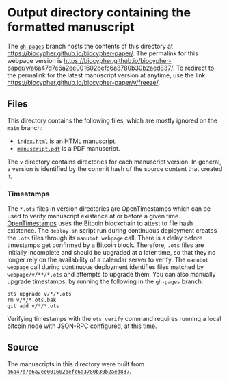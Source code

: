 # Output directory containing the formatted manuscript

The [`gh-pages`](https://github.com/biocypher/biocypher-paper/tree/gh-pages) branch hosts the contents of this directory at <https://biocypher.github.io/biocypher-paper/>.
The permalink for this webpage version is <https://biocypher.github.io/biocypher-paper/v/a6a47d7e6a2ee001602befc6a3780b30b2aed837/>.
To redirect to the permalink for the latest manuscript version at anytime, use the link <https://biocypher.github.io/biocypher-paper/v/freeze/>.

## Files

This directory contains the following files, which are mostly ignored on the `main` branch:

+ [`index.html`](index.html) is an HTML manuscript.
+ [`manuscript.pdf`](manuscript.pdf) is a PDF manuscript.

The `v` directory contains directories for each manuscript version.
In general, a version is identified by the commit hash of the source content that created it.

### Timestamps

The `*.ots` files in version directories are OpenTimestamps which can be used to verify manuscript existence at or before a given time.
[OpenTimestamps](https://opentimestamps.org/) uses the Bitcoin blockchain to attest to file hash existence.
The `deploy.sh` script run during continuous deployment creates the `.ots` files through its `manubot webpage` call.
There is a delay before timestamps get confirmed by a Bitcoin block.
Therefore, `.ots` files are initially incomplete and should be upgraded at a later time, so that they no longer rely on the availability of a calendar server to verify.
The `manubot webpage` call during continuous deployment identifies files matched by `webpage/v/**/*.ots` and attempts to upgrade them.
You can also manually upgrade timestamps, by running the following in the `gh-pages` branch:

```shell
ots upgrade v/*/*.ots
rm v/*/*.ots.bak
git add v/*/*.ots
```

Verifying timestamps with the `ots verify` command requires running a local bitcoin node with JSON-RPC configured, at this time.

## Source

The manuscripts in this directory were built from
[`a6a47d7e6a2ee001602befc6a3780b30b2aed837`](https://github.com/biocypher/biocypher-paper/commit/a6a47d7e6a2ee001602befc6a3780b30b2aed837).
